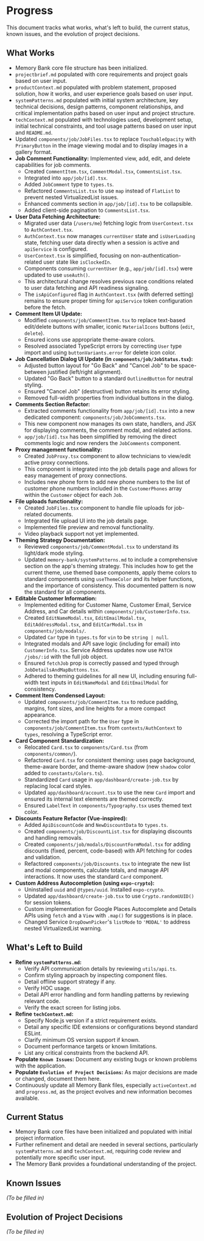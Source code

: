 # Progress

This document tracks what works, what's left to build, the current status, known issues, and the evolution of project decisions.

## What Works

- Memory Bank core file structure has been initialized.
- `projectbrief.md` populated with core requirements and project goals based on user input.
- `productContext.md` populated with problem statement, proposed solution, how it works, and user experience goals based on user input.
- `systemPatterns.md` populated with initial system architecture, key technical decisions, design patterns, component relationships, and critical implementation paths based on user input and project structure.
- `techContext.md` populated with technologies used, development setup, initial technical constraints, and tool usage patterns based on user input and `README.md`.
- Updated `components/job/JobFiles.tsx` to replace `TouchableOpacity` with `PrimaryButton` in the image viewing modal and to display images in a gallery format.
- **Job Comment Functionality:** Implemented view, add, edit, and delete capabilities for job comments.
  - Created `CommentItem.tsx`, `CommentModal.tsx`, `CommentsList.tsx`.
  - Integrated into `app/job/[id].tsx`.
  - Added `JobComment` type to `types.ts`.
  - Refactored `CommentsList.tsx` to use `map` instead of `FlatList` to prevent nested VirtualizedList issues.
  - Enhanced comments section in `app/job/[id].tsx` to be collapsible.
  - Added client-side pagination to `CommentsList.tsx`.
- **User Data Fetching Architecture:**
    - Migrated user data (`/users/me`) fetching logic from `UserContext.tsx` to `AuthContext.tsx`.
    - `AuthContext.tsx` now manages `currentUser` state and `isUserLoading` state, fetching user data directly when a session is active and `apiService` is configured.
    - `UserContext.tsx` is simplified, focusing on non-authentication-related user state like `isClockedIn`.
    - Components consuming `currentUser` (e.g., `app/job/[id].tsx`) were updated to use `useAuth()`.
    - This architectural change resolves previous race conditions related to user data fetching and API readiness signaling.
    - The `isApiConfigured` flag in `AuthContext.tsx` (with deferred setting) remains to ensure proper timing for `apiService` token configuration before the fetch.
- **Comment Item UI Update:**
    - Modified `components/job/CommentItem.tsx` to replace text-based edit/delete buttons with smaller, iconic `MaterialIcons` buttons (`edit`, `delete`).
    - Ensured icons use appropriate theme-aware colors.
    - Resolved associated TypeScript errors by correcting `User` type import and using `buttonVariants.error` for delete icon color.
- **Job Cancellation Dialog UI Update (in `components/job/JobStatus.tsx`):**
    - Adjusted button layout for "Go Back" and "Cancel Job" to be space-between justified (left/right alignment).
    - Updated "Go Back" button to a standard `OutlinedButton` for neutral styling.
    - Ensured "Cancel Job" (destructive) button retains its error styling.
    - Removed full-width properties from individual buttons in the dialog.
- **Comments Section Refactor:**
    - Extracted comments functionality from `app/job/[id].tsx` into a new dedicated component: `components/job/JobComments.tsx`.
    - This new component now manages its own state, handlers, and JSX for displaying comments, the comment modal, and related actions.
    - `app/job/[id].tsx` has been simplified by removing the direct comments logic and now renders the `JobComments` component.
- **Proxy management functionality:**
    - Created `JobProxy.tsx` component to allow technicians to view/edit active proxy connections.
    - This component is integrated into the job details page and allows for easy management of proxy connections.
    - Includes new phone form to add new phone numbers to the list of customer phone numbers included in the `CustomerPhones` array within the `Customer` object for each `Job`.
- **File uploads functionality:**
    - Created `JobFiles.tsx` component to handle file uploads for job-related documents.
    - Integrated file upload UI into the job details page.
    - Implemented file preview and removal functionality.
    - Video playback support not yet implemented.
- **Theming Strategy Documentation:**
    - Reviewed `components/job/CommentModal.tsx` to understand its light/dark mode styling.
    - Updated `memory-bank/systemPatterns.md` to include a comprehensive section on the app's theming strategy. This includes how to get the current theme, use themed base components, apply theme colors to standard components using `useThemeColor` and its helper functions, and the importance of consistency. This documented pattern is now the standard for all components.
- **Editable Customer Information:**
    - Implemented editing for Customer Name, Customer Email, Service Address, and Car details within `components/job/CustomerInfo.tsx`.
    - Created `EditNameModal.tsx`, `EditEmailModal.tsx`, `EditAddressModal.tsx`, and `EditCarModal.tsx` in `components/job/modals/`.
    - Updated `Car` type in `types.ts` for `vin` to be `string | null`.
    - Integrated modals and API save logic (including for email) into `CustomerInfo.tsx`. Service Address updates now use `PATCH /jobs/:id` with the full job object.
    - Ensured `fetchJob` prop is correctly passed and typed through `JobDetailsAndMapButtons.tsx`.
    - Adhered to theming guidelines for all new UI, including ensuring full-width text inputs in `EditNameModal` and `EditEmailModal` for consistency.
- **Comment Item Condensed Layout:**
    - Updated `components/job/CommentItem.tsx` to reduce padding, margins, font sizes, and line heights for a more compact appearance.
    - Corrected the import path for the `User` type in `components/job/CommentItem.tsx` from `contexts/AuthContext` to `types`, resolving a TypeScript error.
- **Card Component Standardization:**
    - Relocated `Card.tsx` to `components/Card.tsx` (from `components/common/`).
    - Refactored `Card.tsx` for consistent theming: uses page background, theme-aware border, and theme-aware shadow (new `shadow` color added to `constants/Colors.ts`).
    - Standardized `Card` usage in `app/dashboard/create-job.tsx` by replacing local card styles.
    - Updated `app/dashboard/account.tsx` to use the new `Card` import and ensured its internal text elements are themed correctly.
    - Ensured `LabelText` in `components/Typography.tsx` uses themed text color.
- **Discounts Feature Refactor (Vue-inspired):**
    - Added `ApiDiscountCode` and `NewDiscountData` to `types.ts`.
    - Created `components/job/DiscountList.tsx` for displaying discounts and handling removals.
    - Created `components/job/modals/DiscountFormModal.tsx` for adding discounts (fixed, percent, code-based) with API fetching for codes and validation.
    - Refactored `components/job/Discounts.tsx` to integrate the new list and modal components, calculate totals, and manage API interactions. It now uses the standard `Card` component.
- **Custom Address Autocompletion (using `expo-crypto`):**
    - Uninstalled `uuid` and `@types/uuid`. Installed `expo-crypto`.
    - Updated `app/dashboard/create-job.tsx` to use `Crypto.randomUUID()` for session tokens.
    - Custom implementation for Google Places Autocomplete and Details APIs using `fetch` and a `View` with `.map()` for suggestions is in place.
    - Changed Service `DropDownPicker`'s `listMode` to `'MODAL'` to address nested VirtualizedList warning.

## What's Left to Build

- **Refine `systemPatterns.md`:**
    - Verify API communication details by reviewing `utils/api.ts`.
    - Confirm styling approach by inspecting component files.
    - Detail offline support strategy if any.
    - Verify HOC usage.
    - Detail API error handling and form handling patterns by reviewing relevant code.
    - Verify the exact screen for listing jobs.
- **Refine `techContext.md`:**
    - Specify Node.js version if a strict requirement exists.
    - Detail any specific IDE extensions or configurations beyond standard ESLint.
    - Clarify minimum OS version support if known.
    - Document performance targets or known limitations.
    - List any critical constraints from the backend API.
- **Populate `Known Issues`:** Document any existing bugs or known problems with the application.
- **Populate `Evolution of Project Decisions`:** As major decisions are made or changed, document them here.
- Continuously update all Memory Bank files, especially `activeContext.md` and `progress.md`, as the project evolves and new information becomes available.

## Current Status

- Memory Bank core files have been initialized and populated with initial project information.
- Further refinement and detail are needed in several sections, particularly `systemPatterns.md` and `techContext.md`, requiring code review and potentially more specific user input.
- The Memory Bank provides a foundational understanding of the project.

## Known Issues

*(To be filled in)*

## Evolution of Project Decisions

*(To be filled in)*
